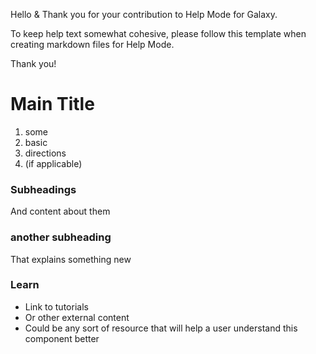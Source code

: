 Hello & Thank you for your contribution to Help Mode for Galaxy. 

To keep help text somewhat cohesive, please follow this template when creating markdown files for Help Mode.

Thank you!

# Main Title

1. some
2. basic 
3. directions
4. (if applicable)

### Subheadings
 
And content about them

### another subheading

That explains something new 

### Learn

- Link to tutorials
- Or other external content
- Could be any sort of resource that will help a user understand this component better